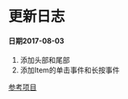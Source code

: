 # 更新日志

#### 日期2017-08-03
1. 添加头部和尾部
2. 添加Item的单击事件和长按事件



[参考项目](https://github.com/JoanZapata/base-adapter-helper)
